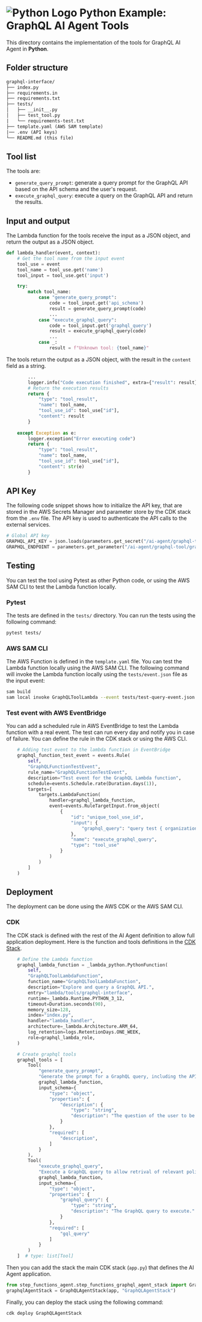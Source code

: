 # ![Python Logo](https://cdn.simpleicons.org/python?size=48) Python Example: GraphQL AI Agent Tools

This directory contains the implementation of the tools for GraphQL AI Agent in **Python**.

## Folder structure

```txt
graphql-interface/
├── index.py
├── requirements.in
├── requirements.txt
├── tests/
│   ├── __init__.py
│   ├── test_tool.py
|   └── requirements-test.txt
├── template.yaml (AWS SAM template)
|── .env (API keys)
└── README.md (this file)
```

## Tool list

The tools are:

* `generate_query_prompt`: generate a query prompt for the GraphQL API based on the API schema and the user's request.
* `execute_graphql_query`: execute a query on the GraphQL API and return the results.

## Input and output

The Lambda function for the tools receive the input as a JSON object, and return the output as a JSON object.

```python
def lambda_handler(event, context):
    # Get the tool name from the input event
    tool_use = event
    tool_name = tool_use.get('name')
    tool_input = tool_use.get('input')

    try:
        match tool_name:
            case "generate_query_prompt":
                code = tool_input.get('api_schema')
                result = generate_query_prompt(code)
                ...
            case "execute_graphql_query":
                code = tool_input.get('graphql_query')
                result = execute_graphql_query(code)
                ...
            case _:
                result = f"Unknown tool: {tool_name}"
```

The tools return the output as a JSON object, with the result in the `content` field as a string.

```python
        ...
        logger.info("Code execution finished", extra={"result": result})
        # Return the execution results
        return {
            "type": "tool_result",
            "name": tool_name,
            "tool_use_id": tool_use["id"],
            "content": result
        }
        
    except Exception as e:
        logger.exception("Error executing code")
        return {
            "type": "tool_result",
            "name": tool_name,
            "tool_use_id": tool_use["id"],
            "content": str(e)
        }
```

## API Key

The following code snippet shows how to initialize the API key, that are stored in the AWS Secrets Manager and parameter store by the CDK stack from the `.env` file. The API key is used to authenticate the API calls to the external services.

```python
# Global API key
GRAPHQL_API_KEY = json.loads(parameters.get_secret("/ai-agent/graphql-tool/keys"))["GRAPHQL_API_KEY"]
GRAPHQL_ENDPOINT = parameters.get_parameter("/ai-agent/graphql-tool/graphql-endpoint")
```

## Testing

You can test the tool using Pytest as other Python code, or using the AWS SAM CLI to test the Lambda function locally.

### Pytest

The tests are defined in the `tests/` directory. You can run the tests using the following command:

```bash
pytest tests/
```

### AWS SAM CLI

The AWS Function is defined in the `template.yaml` file. You can test the Lambda function locally using the AWS SAM CLI. The following command will invoke the Lambda function locally using the `tests/event.json` file as the input event:

```bash
sam build
sam local invoke GraphQLToolLambda --event tests/test-query-event.json
```

### Test event with AWS EventBridge

You can add a scheduled rule in AWS EventBridge to test the Lambda function with a real event. The test can run every day and notify you in case of failure. You can define the rule in the CDK stack or using the AWS CLI.

```python
    # Adding test event to the lambda function in EventBridge
    graphql_function_test_event = events.Rule(
        self,
        "GraphQLFunctionTestEvent",
        rule_name="GraphQLFunctionTestEvent",
        description="Test event for the GraphQL Lambda function",
        schedule=events.Schedule.rate(Duration.days(1)),
        targets=[
            targets.LambdaFunction(
                handler=graphql_lambda_function,
                event=events.RuleTargetInput.from_object(
                    {
                        "id": "unique_tool_use_id",
                        "input": {
                            "graphql_query": "query test { organization { name } }"
                        },
                        "name": "execute_graphql_query",
                        "type": "tool_use"
                    }
                )
            )
        ]
    )
```

## Deployment

The deployment can be done using the AWS CDK or the AWS SAM CLI.

### CDK

The CDK stack is defined with the rest of the AI Agent definition to allow full application deployment. Here is the function and tools definitions in the [CDK Stack](../../step_functions_agent/step_functions_graphql_agent_stack.py).

```python
    # Define the Lambda function
    graphql_lambda_function = _lambda_python.PythonFunction(
        self, 
        "GraphQLToolLambdaFunction",
        function_name="GraphQLToolLambdaFunction",
        description="Explore and query a GraphQL API.",
        entry="lambda/tools/graphql-interface",
        runtime=_lambda.Runtime.PYTHON_3_12,
        timeout=Duration.seconds(90),
        memory_size=128,
        index="index.py",
        handler="lambda_handler",
        architecture=_lambda.Architecture.ARM_64,
        log_retention=logs.RetentionDays.ONE_WEEK,
        role=graphql_lambda_role,
    )

    # Create graphql tools
    graphql_tools = [
        Tool(
            "generate_query_prompt",
            "Generate the prompt for a GraphQL query, including the API schema and query examples.",
            graphql_lambda_function,
            input_schema={
                "type": "object",
                "properties": {
                    "description": {
                        "type": "string",
                        "description": "The question of the user to be answered."
                    }
                },
                "required": [
                    "description",
                ]
            }
        ),
        Tool(
            "execute_graphql_query",
            "Execute a GraphQL query to allow retrival of relevant policies from the GraphQL API.",
            graphql_lambda_function,
            input_schema={
                "type": "object",
                "properties": {
                    "graphql_query": {
                        "type": "string",
                        "description": "The GraphQL query to execute."
                    }
                },
                "required": [
                    "gql_query"
                ]
            }
        )
    ]  # type: list[Tool]
```

Then you can add the stack the main CDK stack (`app.py`) that defines the AI Agent application.

```python
from step_functions_agent.step_functions_graphql_agent_stack import GraphQLAgentStack
graphqlAgentStack = GraphQLAgentStack(app, "GraphQLAgentStack")
```

Finally, you can deploy the stack using the following command:

```bash
cdk deploy GraphQLAgentStack
```